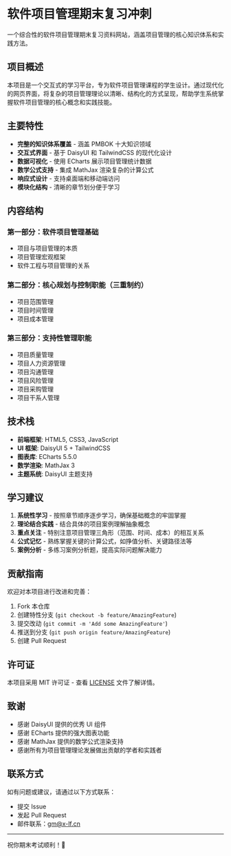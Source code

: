 # 软件项目管理期末复习冲刺

一个综合性的软件项目管理期末复习资料网站，涵盖项目管理的核心知识体系和实践方法。

## 项目概述

本项目是一个交互式的学习平台，专为软件项目管理课程的学生设计。通过现代化的网页界面，将复杂的项目管理理论以清晰、结构化的方式呈现，帮助学生系统掌握软件项目管理的核心概念和实践技能。

## 主要特性

- **完整的知识体系覆盖** - 涵盖 PMBOK 十大知识领域
- **交互式界面** - 基于 DaisyUI 和 TailwindCSS 的现代化设计
- **数据可视化** - 使用 ECharts 展示项目管理统计数据
- **数学公式支持** - 集成 MathJax 渲染复杂的计算公式
- **响应式设计** - 支持桌面端和移动端访问
- **模块化结构** - 清晰的章节划分便于学习

## 内容结构

### 第一部分：软件项目管理基础
- 项目与项目管理的本质
- 项目管理宏观框架
- 软件工程与项目管理的关系

### 第二部分：核心规划与控制职能（三重制约）
- 项目范围管理
- 项目时间管理
- 项目成本管理

### 第三部分：支持性管理职能
- 项目质量管理
- 项目人力资源管理
- 项目沟通管理
- 项目风险管理
- 项目采购管理
- 项目干系人管理

## 技术栈

- **前端框架**: HTML5, CSS3, JavaScript
- **UI 框架**: DaisyUI 5 + TailwindCSS
- **图表库**: ECharts 5.5.0
- **数学渲染**: MathJax 3
- **主题系统**: DaisyUI 主题支持

## 学习建议

1. **系统性学习** - 按照章节顺序逐步学习，确保基础概念的牢固掌握
2. **理论结合实践** - 结合具体的项目案例理解抽象概念
3. **重点关注** - 特别注意项目管理三角形（范围、时间、成本）的相互关系
4. **公式记忆** - 熟练掌握关键的计算公式，如挣值分析、关键路径法等
5. **案例分析** - 多练习案例分析题，提高实际问题解决能力

## 贡献指南

欢迎对本项目进行改进和完善：

1. Fork 本仓库
2. 创建特性分支 (`git checkout -b feature/AmazingFeature`)
3. 提交改动 (`git commit -m 'Add some AmazingFeature'`)
4. 推送到分支 (`git push origin feature/AmazingFeature`)
5. 创建 Pull Request

## 许可证

本项目采用 MIT 许可证 - 查看 [LICENSE](LICENSE) 文件了解详情。

## 致谢

- 感谢 DaisyUI 提供的优秀 UI 组件
- 感谢 ECharts 提供的强大图表功能
- 感谢 MathJax 提供的数学公式渲染支持
- 感谢所有为项目管理理论发展做出贡献的学者和实践者

## 联系方式

如有问题或建议，请通过以下方式联系：

- 提交 Issue
- 发起 Pull Request
- 邮件联系：[gm@x-lf.cn](gm@x-lf.cn)

---

祝你期末考试顺利！💪

